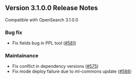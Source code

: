 ## Version 3.1.0.0 Release Notes

Compatible with OpenSearch 3.1.0.0

### Bug fix
* Fix fields bug in PPL tool ([#581](https://github.com/opensearch-project/skills/pull/581))

### Maintainance
* Fix conflict in dependency versions ([#575](https://github.com/opensearch-project/skills/pull/575))
* Fix mode deploy failure due to ml-commons update ([#588](https://github.com/opensearch-project/skills/pull/588))